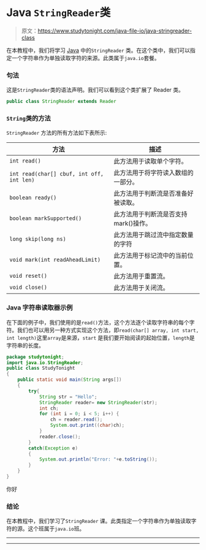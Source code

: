 # Java `StringReader`类

> 原文：<https://www.studytonight.com/java-file-io/java-stringreader-class>

在本教程中，我们将学习 [Java](https://www.studytonight.com/java/) 中的`StringReader` 类。在这个类中，我们可以指定一个字符串作为单独读取字符的来源。此类属于`java.io`套餐。

### 句法

这是`StringReader`类的语法声明。我们可以看到这个类扩展了 Reader 类。

```java
public class StringReader extends Reader 
```

### `String`类的方法

`StringReader` 方法的所有方法如下表所示:

| 方法 | 描述 |
| --- | --- |
| `int read()` | 此方法用于读取单个字符。 |
| `int read(char[] cbuf, int off, int len)` | 此方法用于将字符读入数组的一部分。 |
| `boolean ready()` | 此方法用于判断流是否准备好被读取。 |
| `boolean markSupported()` | 此方法用于判断流是否支持 mark()操作。 |
| `long skip(long ns)` | 此方法用于跳过流中指定数量的字符 |
| `void mark(int readAheadLimit)` | 此方法用于标记流中的当前位置。 |
| `void reset()` | 此方法用于重置流。 |
| `void close()` | 此方法用于关闭流。 |

### Java 字符串读取器示例

在下面的例子中，我们使用的是`read()`方法，这个方法逐个读取字符串的每个字符。我们也可以用另一种方式实现这个方法，即`read(char[] array, int start, int length)`这里`array`是来源，`start` 是我们要开始阅读的起始位置，`length`是字符串的长度。

```java
package studytonight;
import java.io.StringReader;
public class StudyTonight 
{
	public static void main(String args[])
	{
		try{
			String str = "Hello"; 
			StringReader reader= new StringReader(str); 
			int ch; 
			for (int i = 0; i < 5; i++) { 
				ch = reader.read(); 
				System.out.print((char)ch);
			} 
			reader.close(); 
		}
		catch(Exception e)
		{
			System.out.println("Error: "+e.toString());
		}
	}
} 
```

你好

### 结论

在本教程中，我们学习了`StringReader` 课。此类指定一个字符串作为单独读取字符的源。这个班属于`java.io`班。

* * *

* * *